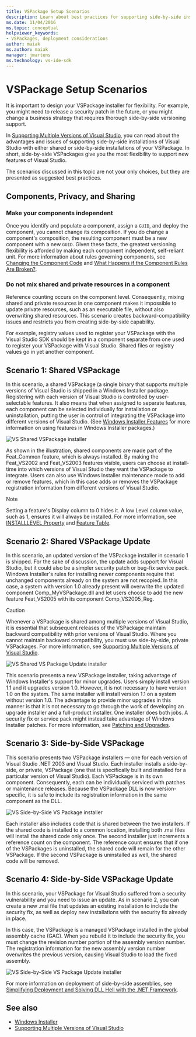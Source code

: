 ```yaml
---
title: VSPackage Setup Scenarios
description: Learn about best practices for supporting side-by-side installations of Visual Studio with either shared or side-by-side installations of your VSPackage.
ms.date: 11/04/2016
ms.topic: conceptual
helpviewer_keywords:
- VSPackages, deployment considerations
author: maiak
ms.author: maiak
manager: jmartens
ms.technology: vs-ide-sdk
---
```

# VSPackage Setup Scenarios


It is important to design your VSPackage installer for flexibility. For example, you might need to release a security patch in the future, or you might change a business strategy that requires thorough side-by-side versioning support.

In [Supporting Multiple Versions of Visual Studio](../../extensibility/supporting-multiple-versions-of-visual-studio.md), you can read about the advantages and issues of supporting side-by-side installations of Visual Studio with either shared or side-by-side installations of your VSPackage. In short, side-by-side VSPackages give you the most flexibility to support new features of Visual Studio.

The scenarios discussed in this topic are not your only choices, but they are presented as suggested best practices.

## Components, Privacy, and Sharing

### Make your components independent

Once you identify and populate a component, assign a `GUID`, and deploy the component, you cannot change its composition. If you do change a component's composition, the resulting component must be a new component with a new `GUID`. Given these facts, the greatest versioning flexibility is afforded by making each component independent, self-reliant unit. For more information about rules governing components, see [Changing the Component Code](/windows/desktop/Msi/changing-the-component-code) and [What Happens if the Component Rules Are Broken?](/windows/desktop/Msi/what-happens-if-the-component-rules-are-broken).

### Do not mix shared and private resources in a component

Reference counting occurs on the component level. Consequently, mixing shared and private resources in one component makes it impossible to update private resources, such as an executable file, without also overwriting shared resources. This scenario creates backward-compatibility issues and restricts you from creating side-by-side capability.

For example, registry values used to register your VSPackage with the Visual Studio SDK should be kept in a component separate from one used to register your VSPackage with Visual Studio. Shared files or registry values go in yet another component.

## Scenario 1: Shared VSPackage

In this scenario, a shared VSPackage (a single binary that supports multiple versions of Visual Studio is shipped in a Windows Installer package. Registering with each version of Visual Studio is controlled by user-selectable features. It also means that when assigned to separate features, each component can be selected individually for installation or uninstallation, putting the user in control of integrating the VSPackage into different versions of Visual Studio. (See [Windows Installer Features](/windows/desktop/Msi/windows-installer-features) for more information on using features in Windows Installer packages.)

![VS Shared VSPackage installer](../../extensibility/internals/media/vs_sharedpackage.gif "VS_SharedPackage")

As shown in the illustration, shared components are made part of the Feat_Common feature, which is always installed. By making the Feat_VS2002 and Feat_VS2003 features visible, users can choose at install-time into which versions of Visual Studio they want the VSPackage to integrate. Users can also use Windows Installer maintenance mode to add or remove features, which in this case adds or removes the VSPackage registration information from different versions of Visual Studio.

> [!NOTE]
> Setting a feature's Display column to 0 hides it. A low Level column value, such as 1, ensures it will always be installed. For more information, see [INSTALLLEVEL Property](/windows/desktop/Msi/installlevel) and [Feature Table](/windows/desktop/Msi/feature-table).

## Scenario 2: Shared VSPackage Update

In this scenario, an updated version of the VSPackage installer in scenario 1 is shipped. For the sake of discussion, the update adds support for Visual Studio, but it could also be a simpler security patch or bug-fix service pack. Windows Installer's rules for installing newer components require that unchanged components already on the system are not recopied. In this case, a system with version 1.0 already present will overwrite the updated component Comp_MyVSPackage.dll and let users choose to add the new feature Feat_VS2005 with its component Comp_VS2005_Reg.

> [!CAUTION]
> Whenever a VSPackage is shared among multiple versions of Visual Studio, it is essential that subsequent releases of the VSPackage maintain backward compatibility with prior versions of Visual Studio. Where you cannot maintain backward compatibility, you must use side-by-side, private VSPackages. For more information, see [Supporting Multiple Versions of Visual Studio](../../extensibility/supporting-multiple-versions-of-visual-studio.md).

![VS Shared VS Package Update installer](../../extensibility/internals/media/vs_sharedpackageupdate.gif "VS_SharedPackageUpdate")

This scenario presents a new VSPackage installer, taking advantage of Windows Installer's support for minor upgrades. Users simply install version 1.1 and it upgrades version 1.0. However, it is not necessary to have version 1.0 on the system. The same installer will install version 1.1 on a system without version 1.0. The advantage to provide minor upgrades in this manner is that it is not necessary to go through the work of developing an upgrade installer and a full-product installer. One installer does both jobs. A security fix or service pack might instead take advantage of Windows Installer patches. For more information, see [Patching and Upgrades](/windows/desktop/Msi/patching-and-upgrades).

## Scenario 3: Side-by-Side VSPackage

This scenario presents two VSPackage installers — one for each version of Visual Studio .NET 2003 and Visual Studio. Each installer installs a side-by-side, or private, VSPackage (one that is specifically built and installed for a particular version of Visual Studio). Each VSPackage is in its own component. Consequently, each can be individually serviced with patches or maintenance releases. Because the VSPackage DLL is now version-specific, it is safe to include its registration information in the same component as the DLL.

![VS Side-by-Side VS Package installer](../../extensibility/internals/media/vs_sbys_package.gif "VS_SbyS_Package")

Each installer also includes code that is shared between the two installers. If the shared code is installed to a common location, installing both .msi files will install the shared code only once. The second installer just increments a reference count on the component. The reference count ensures that if one of the VSPackages is uninstalled, the shared code will remain for the other VSPackage. If the second VSPackage is uninstalled as well, the shared code will be removed.

## Scenario 4: Side-by-Side VSPackage Update

In this scenario, your VSPackage for Visual Studio suffered from a security vulnerability and you need to issue an update. As in scenario 2, you can create a new .msi file that updates an existing installation to include the security fix, as well as deploy new installations with the security fix already in place.

In this case, the VSPackage is a managed VSPackage installed in the global assembly cache (GAC). When you rebuild it to include the security fix, you must change the revision number portion of the assembly version number. The registration information for the new assembly version number overwrites the previous version, causing Visual Studio to load the fixed assembly.

![VS Side-by-Side VS Package Update installer](../../extensibility/internals/media/vs_sbys_packageupdate.gif "VS_SbyS_PackageUpdate")

For more information on deployment of side-by-side assemblies, see [Simplifying Deployment and Solving DLL Hell with the .NET Framework](/previous-versions/dotnet/articles/ms973843(v=msdn.10)).

## See also

- [Windows Installer](/windows/desktop/Msi/windows-installer-portal)
- [Supporting Multiple Versions of Visual Studio](../../extensibility/supporting-multiple-versions-of-visual-studio.md)